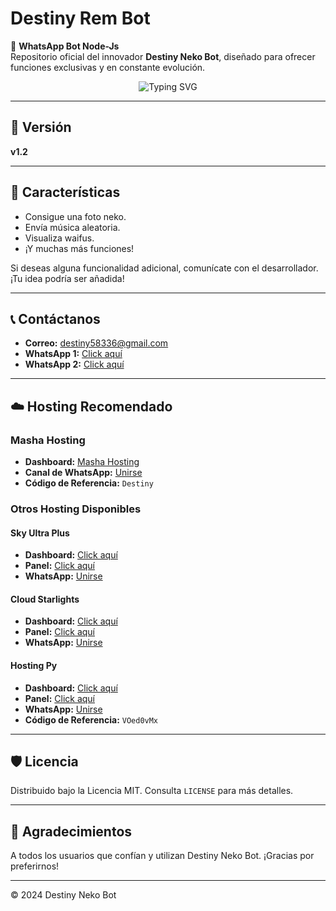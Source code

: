 
# Destiny Rem Bot
🌹 **WhatsApp Bot Node-Js**  
Repositorio oficial del innovador **Destiny Neko Bot**, diseñado para ofrecer funciones exclusivas y en constante evolución.


<p align="center">
  <img src="https://readme-typing-svg.demolab.com?font=Fira+Code&size=22&pause=1000&color=FF0000&center=true&width=500&lines=🌹+Bienvenido+al+Repositorio+Oficial;✨Destiny+Rem+Bot✨;Innovando+cada+d%C3%ADa+para+ti!" alt="Typing SVG">
</p>

---

## 🚀 Versión
**v1.2**

---

## 🎨 Características
- Consigue una foto neko.
- Envía música aleatoria.
- Visualiza waifus.
- ¡Y muchas más funciones!

Si deseas alguna funcionalidad adicional, comunícate con el desarrollador. ¡Tu idea podría ser añadida!

---

## 📞 Contáctanos
- **Correo:** destiny58336@gmail.com
- **WhatsApp 1:** [Click aquí](https://wa.me/523344753421)
- **WhatsApp 2:** [Click aquí](https://wa.me/523339992782)

---

## ☁️ Hosting Recomendado

### **Masha Hosting**
- **Dashboard:** [Masha Hosting](https://dash.masha-host.shop)
- **Canal de WhatsApp:** [Unirse](https://whatsapp.com/channel/0029VaoyLfA0LKZKjEh5Yh1J)
- **Código de Referencia:** `Destiny`

### **Otros Hosting Disponibles**
#### Sky Ultra Plus
- **Dashboard:** [Click aquí](https://dash.skyultraplus.com)
- **Panel:** [Click aquí](https://panel.skyultraplus.com)
- **WhatsApp:** [Unirse](https://whatsapp.com/channel/0029VakUvreFHWpyWUr4Jr0g)

#### Cloud Starlights
- **Dashboard:** [Click aquí](https://dash.starlights.uk)
- **Panel:** [Click aquí](https://cloud.starlights.uk)
- **WhatsApp:** [Unirse](https://whatsapp.com/channel/0029VaBfsIwGk1FyaqFcK91S)

#### Hosting Py
- **Dashboard:** [Click aquí](https://dahs.hostingpy.shop)
- **Panel:** [Click aquí](https://panel.hostingpy.shop)
- **WhatsApp:** [Unirse](https://whatsapp.com/channel/0029Vak4e1R4NVifmh8Tvi3q)
- **Código de Referencia:** `VOed0vMx`

---

## 🛡 Licencia
Distribuido bajo la Licencia MIT. Consulta `LICENSE` para más detalles.

---

## 💖 Agradecimientos
A todos los usuarios que confían y utilizan Destiny Neko Bot. ¡Gracias por preferirnos!

---

© 2024 Destiny Neko Bot